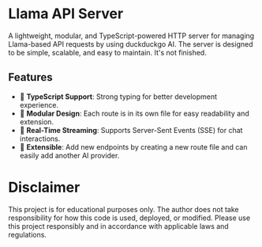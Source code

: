 # **Llama API Server**

A lightweight, modular, and TypeScript-powered HTTP server for managing Llama-based API requests by using duckduckgo AI. The server is designed to be simple, scalable, and easy to maintain. It's not finished.

## **Features**
- 🚀 **TypeScript Support**: Strong typing for better development experience.  
- 🧩 **Modular Design**: Each route is in its own file for easy readability and extension.  
- 💬 **Real-Time Streaming**: Supports Server-Sent Events (SSE) for chat interactions.  
- 🔧 **Extensible**: Add new endpoints by creating a new route file and can easily add another AI provider.

# Disclaimer

This project is for educational purposes only. The author does not take responsibility for how this code is used, deployed, or modified. Please use this project responsibly and in accordance with applicable laws and regulations.
